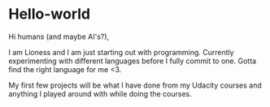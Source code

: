 # Hello-world

Hi humans (and maybe AI's?),

I am Lioness and I am just starting out with programming. Currently experimenting with different languages before I fully commit to one. Gotta find the right language for me <3. 

My first few projects will be what I have done from my Udacity courses and anything I played around with while doing the courses. 
